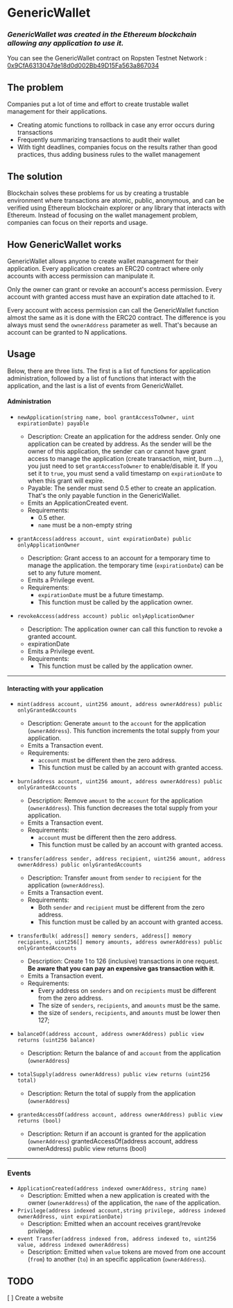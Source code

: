 # GenericWallet
### _GenericWallet was created in the Ethereum blockchain allowing any application to use it._

You can see the GenericWallet contract on Ropsten Testnet Network : [0x9CfA6313047de18d0d002Bb49D15Fa563a867034](https://ropsten.etherscan.io/address/0x9CfA6313047de18d0d002Bb49D15Fa563a867034)

## The problem
Companies put a lot of time and effort to create trustable wallet management for their applications.

    
- Creating atomic functions to rollback in case any error occurs during transactions
- Frequently summarizing transactions to audit their wallet
- With tight deadlines, companies focus on the results rather than good practices, thus adding business rules to the wallet management

## The solution
Blockchain solves these problems for us by creating a trustable environment where transactions are atomic, public, anonymous, and can be verified using Ethereum blockchain explorer or any library that interacts with Ethereum.
Instead of focusing on the wallet management problem, companies can focus on their reports and usage.

## How GenericWallet works
GenericWallet allows anyone to create wallet management for their application. Every application creates an ERC20 contract where only accounts with access permission can manipulate it.

Only the owner can grant or revoke an account's access permission. Every account with granted access must have an expiration date attached to it.

Every account with access permission can call the GenericWallet function almost the same as it is done with the ERC20 contract. The difference is you always must send the `ownerAddress` parameter as well. That's because an account can be granted to N applications.

## Usage

Below, there are three lists. The first is a list of functions for application administration, followed by a list of functions that interact with the application, and the last is a list of events from GenericWallet.

#### Administration

* `newApplication(string name, bool grantAccessToOwner, uint expirationDate) payable`
    * Description: Create an application for the address sender. Only one application can be created by address. As the sender will be the owner of this application, the sender can or cannot have grant access to manage the application (create transaction, mint, burn ...), you just need to set `grantAccessToOwner` to enable/disable it. If you set it to `true`, you must send a valid timestamp on `expirationDate` to when this grant will expire.
    * Payable: The sender must send 0.5 ether to create an application. That's the only payable function in the GenericWallet.
    * Emits an ApplicationCreated event.
    * Requirements: 
        * 0.5 ether.
        * `name` must be a non-empty string

* `grantAccess(address account, uint expirationDate) public onlyApplicationOwner`
    * Description: Grant access to an account for a temporary time to manage the application. the temporary time (`expirationDate`) can be set to any future moment.
    * Emits a Privilege event.
    * Requirements:
        *   `expirationDate` must be a future timestamp.
        *   This function must be called by the application owner.

* `revokeAccess(address account) public onlyApplicationOwner`
    * Description: The application owner can call this function to revoke a granted account.
    * expirationDate
    * Emits a Privilege event.
    * Requirements:
        * This function must be called by the application owner.
---

#### Interacting with your application
* `mint(address account, uint256 amount, address ownerAddress) public onlyGrantedAccounts`
    * Description: Generate `amount` to the `account` for the application (`ownerAddress`). This function increments the total supply from your application.
    * Emits a Transaction event.
    * Requirements:
        * `account` must be different then the zero address.
        * This function must be called by an account with granted access.

* `burn(address account, uint256 amount, address ownerAddress) public onlyGrantedAccounts`
    * Description: Remove `amount` to the `account` for the application (`ownerAddress`). This function decreases the total supply from your application.
    * Emits a Transaction event.
    * Requirements:
        * `account` must be different then the zero address.
        * This function must be called by an account with granted access.

* `transfer(address sender, address recipient, uint256 amount, address ownerAddress) public onlyGrantedAccounts`
    * Description: Transfer `amount` from `sender` to `recipient` for the application (`ownerAddress`).
    * Emits a Transaction event.
    * Requirements:
        * Both `sender` and `recipient` must be different from the zero address.
        * This function must be called by an account with granted access.
* `transferBulk( address[] memory senders, address[] memory recipients, uint256[] memory amounts, address ownerAddress) public  onlyGrantedAccounts`
    * Description: Create 1 to 126 (inclusive) transactions in one request. **Be aware that you can pay an expensive gas transaction with it**.
    * Emits a Transaction event.
    * Requirements:
        * Every address on `senders` and on `recipients` must be different from the zero address.
        * The size of `senders`, `recipients`, and `amounts` must be the same.
        * the size of `senders`, `recipients`, and `amounts` must be lower then 127;

* `balanceOf(address account, address ownerAddress) public view returns (uint256 balance) `
    * Description: Return the balance of and `account` from the application (`ownerAddress`)

* `totalSupply(address ownerAddress) public view returns (uint256 total)`
    * Description: Return the total of supply from the application (`ownerAddress`)

* `grantedAccessOf(address account, address ownerAddress) public view returns (bool)`
    * Description: Return if an account is granted for the application (`ownerAddress`)
    grantedAccessOf(address account, address ownerAddress) public view returns (bool)
---

### Events

* `ApplicationCreated(address indexed ownerAddress, string name)`
    * Description: Emitted when a new application is created with the owner (`ownerAddress`) of the application, the `name` of the application.
* `Privilege(address indexed account,string privilege, address indexed ownerAddress, uint expirationDate)`
    * Description: Emitted when an account receives grant/revoke privilege.
* `event Transfer(address indexed from, address indexed to, uint256 value, address indexed ownerAddress)`
    * Description: Emitted when `value` tokens are moved from one account (`from`) to another (`to`) in an specific application (`ownerAddress`).

## TODO

[ ] Create a website
